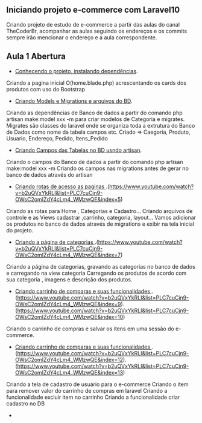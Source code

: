 ## Iniciando projeto e-commerce com Laravel10

Criando projeto de estudo de e-commerce a partir das aulas do canal TheCoderBr, acompanhar as aulas seguindo os endereços e os commits 
sempre irão mencionar o endereço e a aula correspondente.

## Aula 1 Abertura
- [Conhecendo o projeto, instalando dependências](https://www.youtube.com/watch?v=TglghPMqZPg&list=PLC7cuCjn9-OWsC2omIZdY4cLm4_WMzwQE&index=1).

Criando a pagina inicial O(home.blade.php) acrescentando os cards dos produtos com uso do Bootstrap

- [  Criando Models e Migrations e  arquivos do BD](https://www.youtube.com/watch?v=dAoZn0aj3BE&list=PLC7cuCjn9-OWsC2omIZdY4cLm4_WMzwQE&index=2).

Criando as dependências de Banco de dados a partir do comando php artisan make:model xxx -m para criar modelos de Categoria e migrates. Migrates são classes do laravel onde se organiza toda a extrutura do Banco de Dados como nome da tabela campos etc. Criado => Caegoria, Produto, Usuario, Endereço, Pedido, Itens_Pedido

- [  Criando Campos das Tabelas no BD usndo artisan](https://www.youtube.com/watch?v=b2uQVxYkRLI&list=PLC7cuCjn9-OWsC2omIZdY4cLm4_WMzwQE&index=3).

Criando o campos do Banco de dados a partir do comando php artisan make:model xxx -m
Criando os campos nas migrations antes de gerar no banco de dados através do artisan 

- [  Criando rotas de acesso as paginas ](https://www.youtube.com/watch?v=b2uQVxYkRLI&list=PLC7cuCjn9-OWsC2omIZdY4cLm4_WMzwQE&index=4).(https://www.youtube.com/watch?v=b2uQVxYkRLI&list=PLC7cuCjn9-OWsC2omIZdY4cLm4_WMzwQE&index=5)

Criando as rotas para Home , Categorias e Cadastro... Criando arquivos de controle e as Views cadastrar ,carrinho, categoria, layout...  Vamos adicionar os produtos no banco de dados através de migrations e exibir na tela inicial do projeto.
 
 - [  Criando a  página de categorias ](https://www.youtube.com/watch?v=b2uQVxYkRLI&list=PLC7cuCjn9-OWsC2omIZdY4cLm4_WMzwQE&index=6).(https://www.youtube.com/watch?v=b2uQVxYkRLI&list=PLC7cuCjn9-OWsC2omIZdY4cLm4_WMzwQE&index=7)

 Criando a página de categorias, gravando as categorias no banco de dados e carregando na view categoria
 Carregando os produtos de acordo com sua categoria , imagens e descrição dos produtos.

 - [  Criando carrinho de comparas e suas funcionalidades ](https://www.youtube.com/watch?v=b2uQVxYkRLI&list=PLC7cuCjn9-OWsC2omIZdY4cLm4_WMzwQE&index=8).(https://www.youtube.com/watch?v=b2uQVxYkRLI&list=PLC7cuCjn9-OWsC2omIZdY4cLm4_WMzwQE&index=9).(https://www.youtube.com/watch?v=b2uQVxYkRLI&list=PLC7cuCjn9-OWsC2omIZdY4cLm4_WMzwQE&index=10)

 Criando o carrinho de compras e salvar os itens em uma sessão do e-commerce.

 - [  Criando carrinho de comparas e suas funcionalidades ](https://www.youtube.com/watch?v=b2uQVxYkRLI&list=PLC7cuCjn9-OWsC2omIZdY4cLm4_WMzwQE&index=11).(https://www.youtube.com/watch?v=b2uQVxYkRLI&list=PLC7cuCjn9-OWsC2omIZdY4cLm4_WMzwQE&index=12).(https://www.youtube.com/watch?v=b2uQVxYkRLI&list=PLC7cuCjn9-OWsC2omIZdY4cLm4_WMzwQE&index=13)

 Criando a tela de cadastro de usuário para o e-commerce
 Criando  o item para remover valor do carrinho de compras em laravel
 Criando a funcionalidade excluir item no carrinho
 Criando a funcionalidade criar cadastro no DB



- **[]()**

